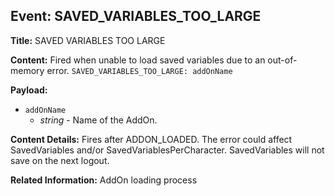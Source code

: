 ## Event: SAVED_VARIABLES_TOO_LARGE

**Title:** SAVED VARIABLES TOO LARGE

**Content:**
Fired when unable to load saved variables due to an out-of-memory error.
`SAVED_VARIABLES_TOO_LARGE: addOnName`

**Payload:**
- `addOnName`
  - *string* - Name of the AddOn.

**Content Details:**
Fires after ADDON_LOADED.
The error could affect SavedVariables and/or SavedVariablesPerCharacter.
SavedVariables will not save on the next logout.

**Related Information:**
AddOn loading process